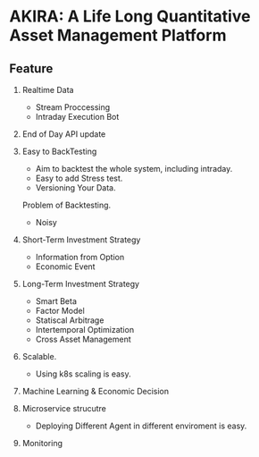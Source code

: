 # AKIRA: A Life Long Quantitative Asset Management Platform

## Feature

1. Realtime Data
   - Stream Proccessing 
   - Intraday Execution Bot

2. End of Day API update

3. Easy to BackTesting
   - Aim to backtest the whole system, including intraday.
   - Easy to add Stress test.
   - Versioning Your Data.

   Problem of Backtesting.
      - Noisy

4. Short-Term Investment Strategy
   - Information from Option
   - Economic Event

5. Long-Term Investment Strategy
   - Smart Beta
   - Factor Model 
   - Statiscal Arbitrage
   - Intertemporal Optimization
   - Cross Asset Management

6. Scalable.
   - Using k8s scaling is easy.

7. Machine Learning & Economic Decision

8. Microservice strucutre
   - Deploying Different Agent in different enviroment is easy.

9. Monitoring